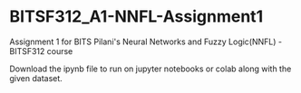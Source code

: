 # BITSF312_A1-NNFL-Assignment1
Assignment 1 for BITS Pilani's Neural Networks and Fuzzy Logic(NNFL) - BITSF312 course

Download the ipynb file to run on jupyter notebooks or colab along with the given dataset.
